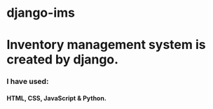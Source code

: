 # django-ims
<h1>Inventory management system is created by django.</h1>

<h3>I have used: </h3>
<h4> HTML, CSS, JavaScript & Python. </h4>
